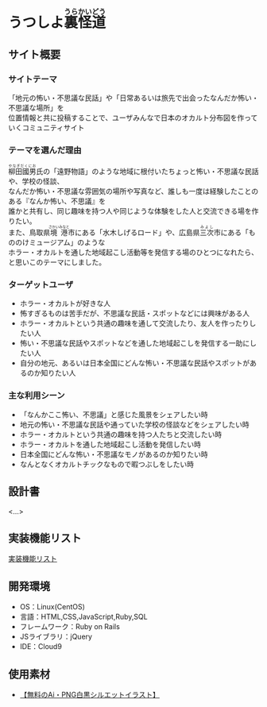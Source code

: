 # うつしよ<ruby>裏怪道<rp>（</rp><rt>うらかいどう</rt><rp>）</rp></ruby>

## サイト概要
### サイトテーマ
「地元の怖い・不思議な民話」や「日常あるいは旅先で出会ったなんだか怖い・不思議な場所」を  
位置情報と共に投稿することで、ユーザみんなで日本のオカルト分布図を作っていくコミュニティサイト

### テーマを選んだ理由
<ruby>柳田國男<rp>（</rp><rt>やなぎだくにお</rt><rp>）</rp></ruby>氏の「遠野物語」のような地域に根付いたちょっと怖い・不思議な民話や、学校の怪談、  
なんだか怖い・不思議な雰囲気の場所や写真など、誰しも一度は経験したことのある『なんか怖い、不思議』を  
誰かと共有し、同じ趣味を持つ人や同じような体験をした人と交流できる場を作りたい。  
また、鳥取県<ruby>境港<rp>（</rp><rt>さかいみなと</rt><rp>）</rp></ruby>市にある「水木しげるロード」や、広島県<ruby>三次<rp>（</rp><rt>みよし</rt><rp>）</rp></ruby>市にある「もののけミュージアム」のような  
ホラー・オカルトを通した地域起こし活動等を発信する場のひとつになれたら、と思いこのテーマにしました。

### ターゲットユーザ
- ホラー・オカルトが好きな人
- 怖すぎるものは苦手だが、不思議な民話・スポットなどには興味がある人
- ホラー・オカルトという共通の趣味を通して交流したり、友人を作ったりしたい人
- 怖い・不思議な民話やスポットなどを通した地域起こしを発信する一助にしたい人
- 自分の地元、あるいは日本全国にどんな怖い・不思議な民話やスポットがあるのか知りたい人

### 主な利用シーン
- 「なんかここ怖い、不思議」と感じた風景をシェアしたい時
- 地元の怖い・不思議な民話や通っていた学校の怪談などをシェアしたい時
- ホラー・オカルトという共通の趣味を持つ人たちと交流したい時
- ホラー・オカルトを通した地域起こし活動を発信したい時
- 日本全国にどんな怖い・不思議なモノがあるのか知りたい時
- なんとなくオカルトチックなもので暇つぶしをしたい時

## 設計書
<...>

## 実装機能リスト
[実装機能リスト](https://docs.google.com/spreadsheets/d/1IQtYjrcAJMfpGHiheaRgTSO40gS0S5aCTOjJQTZYRu0/edit?usp=sharing)

## 開発環境
- OS：Linux(CentOS)
- 言語：HTML,CSS,JavaScript,Ruby,SQL
- フレームワーク：Ruby on Rails
- JSライブラリ：jQuery
- IDE：Cloud9

## 使用素材
- [【無料のAi・PNG白黒シルエットイラスト】](https://www.silhouette-illust.com/)